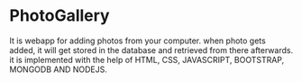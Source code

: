 # PhotoGallery
It is webapp for adding photos from your computer. when photo gets added, it will get stored in the database and retrieved from there afterwards.
it is implemented with the help of HTML, CSS, JAVASCRIPT, BOOTSTRAP, MONGODB AND NODEJS.
